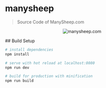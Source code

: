 # manysheep

> Source Code of ManySheep.com

<p style="text-align: center;">
<img alt="manysheep.com" src="https://kelvinau.github.io/manysheep/manysheep.com.gif">
</p>
## Build Setup

``` bash
# install dependencies
npm install

# serve with hot reload at localhost:8080
npm run dev

# build for production with minification
npm run build


```


